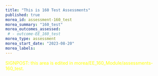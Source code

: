 ```yaml
---
title: "This is 160 Test Assessments"
published: true
morea_id: assessment-160_test
morea_summary: "160_test"
morea_outcomes_assessed:
 # - outcome-EE_160_test
morea_type: assessment
morea_start_date: "2023-08-20"
morea_labels:
---
```

<font color="yellow">SIGNPOST: this area is edited in morea/EE_160_Module/assessments-160_test.</font>
